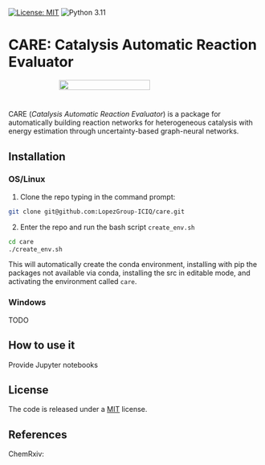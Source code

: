 [![License: MIT](https://img.shields.io/badge/License-MIT-green.svg)](https://opensource.org/licenses/MIT)
![Python 3.11](https://img.shields.io/badge/python-3.11-blue.svg)


# CARE: Catalysis Automatic Reaction Evaluator

<div style="display: flex; justify-content: center; align-items: center;">
    <img src="./output.gif" width="60%" height="60%" />
</div>
 
 #

CARE (*Catalysis Automatic Reaction Evaluator*) is a package for automatically building reaction networks for heterogeneous catalysis with energy estimation through uncertainty-based graph-neural networks.


## Installation

### OS/Linux

1. Clone the repo typing in the command prompt:

```bash
git clone git@github.com:LopezGroup-ICIQ/care.git
```

2. Enter the repo and run the bash script `create_env.sh`

```bash
cd care
./create_env.sh 
```

This will automatically create the conda environment, installing with pip the packages not available via conda, installing the src in editable mode, and activating the environment called `care`.

### Windows

TODO 

## How to use it

Provide Jupyter notebooks

## License

The code is released under a [MIT]() license.

## References

ChemRxiv: 